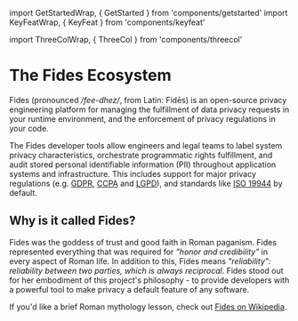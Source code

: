 import GetStartedWrap, { GetStarted } from 'components/getstarted'
import KeyFeatWrap, { KeyFeat } from 'components/keyfeat'

import ThreeColWrap, { ThreeCol } from 'components/threecol'

# The Fides Ecosystem

Fides (pronounced */fee-dhez/*, from Latin: Fidēs) is an open-source privacy engineering platform for managing the fulfillment of data privacy requests in your runtime environment, and the enforcement of privacy regulations in your code.

The Fides developer tools allow engineers and legal teams to label system privacy characteristics, orchestrate programmatic rights fulfillment, and audit stored personal identifiable information (PII) throughout application systems and infrastructure. This includes support for major privacy regulations (e.g. [GDPR](https://ico.org.uk/for-organisations/guide-to-data-protection/guide-to-the-general-data-protection-regulation-gdpr/), [CCPA](https://ethyca.com/cpra-hub/) and [LGPD](https://iapp.org/news/a/the-new-brazilian-general-data-protection-law-a-detailed-analysis/)), and standards like [ISO 19944](https://www.iso.org/standard/79573.html) by default.


<KeyFeatWrap>
  <KeyFeat title="End-to-End Data Subject Request Automation" link="./dsr_quickstart/basic_setup"  description="When your organization receives a privacy request, Fides will automatically fulfill it according to the execution policies your legal and business owners have created. Fides orchestrates connections to both your owned databases and third-party systems to access, update, and delete sensitive data."/>
  <KeyFeat title="Privacy-as-Code" link="https://twitter.com/cillian"  description="Fides' extensible description language allows you to describe your datasets and code in human-readable manifest files. Create a consistent, versioned definition of your system's privacy characteristics and resources for use in your CI/CD pipeline, when processing privacy requests, or in the Fides UI."/>
  <KeyFeat title="Compliance-minded Data Mapping" link="https://twitter.com/cillian"   description="Export a data map of your connected databases and services, or run an audit of your resources to generate an Article 30-compliant Record of Processing Activities (RoPA)."/>
  <KeyFeat title="Comprehensive Privacy Standard Support" link="https://twitter.com/ethyca"   description="Fides' policy declarations efficiently describe the privacy behaviors of your system for major 
  regulations, including GDPR, CCPA, and LGPD, as well as major standards like ISO 19944."/>
</KeyFeatWrap>

<GetStartedWrap>
  <GetStarted title="DSR Automation" link="./dsr_quickstart/basic_setup"  description="Go from 'Zero to DSR Automation' in under five minutes with a simple demo project."/>
  <GetStarted title="Data Mapping" link="./dsr_quickstart/basic_setup"  description="Generate maps of your systems and infrastructure with Fides' automated tools." />
  <GetStarted title="Managing Consent" link="./"   description="Understand how Fides can help provide you with compliance-minded consent solutions."/>
  <GetStarted title="Fides for Businesses" link="./"   description="Use Fides for Enterprise-level data classifications, visualizations, and more."/>
</GetStartedWrap>

## Why is it called Fides?

Fides was the goddess of trust and good faith in Roman paganism. Fides represented everything that was required for *"honor and credibility"* in every aspect of Roman life. In addition to this, Fides means *"reliability": reliability between two parties, which is always reciprocal*. Fides stood out for her embodiment of this project's philosophy - to provide developers with a powerful tool to make privacy a default feature of any software.

If you'd like a brief Roman mythology lesson, check out [Fides on Wikipedia](https://en.wikipedia.org/wiki/Fides_(deity)).




